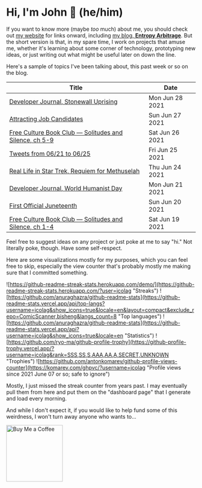 # Hi, I'm John 👋 (he/him)

If you want to know more (maybe *too* much) about me, you should check out [my website](https://john.colagioia.net/) for links onward, including [my blog, **Entropy Arbitrage**](https://john.colagioia.net/blog).  But the short version is that, in my spare time, I work on projects that amuse me, whether it's learning about some corner of technology, prototyping new ideas, or just writing out what might be useful later on down the line.

Here's a sample of topics I've been talking about, this past week or so on the blog.

|Title|Date|
|-----|-------|
|[Developer Journal, Stonewall Uprising](https://john.colagioia.net/blog/2021/06/28/stonewall.html)|Mon Jun 28 2021|
|[Attracting Job Candidates](https://john.colagioia.net/blog/2021/06/27/hiring.html)|Sun Jun 27 2021|
|[Free Culture Book Club — Solitudes and Silence, ch 5-9](https://john.colagioia.net/blog/2021/06/26/solitudes2.html)|Sat Jun 26 2021|
|[Tweets from 06/21 to 06/25](https://john.colagioia.net/blog/media/2021/06/25/week.html)|Fri Jun 25 2021|
|[Real Life in Star Trek, Requiem for Methuselah](https://john.colagioia.net/blog/2021/06/24/methuselah.html)|Thu Jun 24 2021|
|[Developer Journal, World Humanist Day](https://john.colagioia.net/blog/2021/06/21/humanist.html)|Mon Jun 21 2021|
|[First Official Juneteenth](https://john.colagioia.net/blog/2021/06/20/juneteenth.html)|Sun Jun 20 2021|
|[Free Culture Book Club — Solitudes and Silence, ch 1-4](https://john.colagioia.net/blog/2021/06/19/solitudes1.html)|Sat Jun 19 2021|

Feel free to suggest ideas on any project or just poke at me to say "hi." Not literally poke, though. Have some self-respect.

Here are some visualizations mostly for my purposes, which you can feel free to skip, especially the view counter that's probably mostly me making sure that I committed something.

![https://github-readme-streak-stats.herokuapp.com/demo/](https://github-readme-streak-stats.herokuapp.com/?user=jcolag "Streaks")
![https://github.com/anuraghazra/github-readme-stats](https://github-readme-stats.vercel.app/api/top-langs?username=jcolag&show_icons=true&locale=en&layout=compact&exclude_repo=ComicScanner,bisheng&langs_count=8 "Top languages")
![https://github.com/anuraghazra/github-readme-stats](https://github-readme-stats.vercel.app/api?username=jcolag&show_icons=true&locale=en "Statistics")
![https://github.com/ryo-ma/github-profile-trophy](https://github-profile-trophy.vercel.app/?username=jcolag&rank=SSS,SS,S,AAA,AA,A,SECRET,UNKNOWN "Trophies")
![https://github.com/antonkomarev/github-profile-views-counter](https://komarev.com/ghpvc/?username=jcolag "Profile views since 2021 June 07 or so; safe to ignore")

Mostly, I just missed the streak counter from years past.  I may eventually pull them from here and put them on the "dashboard page" that I generate and load every morning.

And while I don't expect it, if you would like to help fund some of this weirdness, I won't turn away anyone who wants to...

[<img src="https://cdn.buymeacoffee.com/buttons/v2/default-yellow.png" alt="Buy Me a Coffee" width="150px"/>](https://www.buymeacoffee.com/jcolag)
